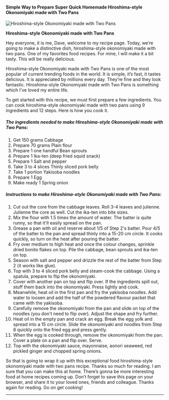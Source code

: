             

#### Simple Way to Prepare Super Quick Homemade Hiroshima-style Okonomiyaki made with Two Pans

![Hiroshima-style Okonomiyaki made with Two Pans](https://img-global.cpcdn.com/recipes/4820555667603456/751x532cq70/hiroshima-style-okonomiyaki-made-with-two-pans-recipe-main-photo.jpg)

**Hiroshima-style Okonomiyaki made with Two Pans**

Hey everyone, it is me, Dave, welcome to my recipe page. Today, we’re going to make a distinctive dish, hiroshima-style okonomiyaki made with two pans. One of my favorites food recipes. For mine, I will make it a bit tasty. This will be really delicious.

Hiroshima-style Okonomiyaki made with Two Pans is one of the most popular of current trending foods in the world. It is simple, it’s fast, it tastes delicious. It is appreciated by millions every day. They’re fine and they look fantastic. Hiroshima-style Okonomiyaki made with Two Pans is something which I’ve loved my entire life.

To get started with this recipe, we must first prepare a few ingredients. You can cook hiroshima-style okonomiyaki made with two pans using 9 ingredients and 12 steps. Here is how you cook it.

##### The ingredients needed to make Hiroshima-style Okonomiyaki made with Two Pans:

1.  Get 150 grams Cabbage
2.  Prepare 70 grams Plain flour
3.  Prepare 1 one handful Bean sprouts
4.  Prepare 1 Ika-ten (deep fried squid snack)
5.  Prepare 1 Salt and pepper
6.  Take 3 to 4 slices Thinly sliced pork belly
7.  Take 1 portion Yakisoba noodles
8.  Prepare 1 Egg
9.  Make ready 1 Spring onion

##### Instructions to make Hiroshima-style Okonomiyaki made with Two Pans:

1.  Cut out the core from the cabbage leaves. Roll 3-4 leaves and julienne. Julienne the core as well. Cut the ika-ten into bite sizes.
2.  Mix the flour with 1.5 times the amount of water. The batter is quite runny, so that it'll easily spread on the pan.
3.  Grease a pan with oil and reserve about 1/5 of Step 2's batter. Pour 4/5 of the batter to the pan and spread thinly into a 15-20 cm circle. It cooks quickly, so turn on the heat after pouring the batter.
4.  Fry over medium to high heat and once the colour changes, sprinkle dried bonito flakes on top. Pile the cabbage, bean sprouts and ika-ten on top.
5.  Season with salt and pepper and drizzle the rest of the batter from Step 2 (it works like glue).
6.  Top with 3 to 4 sliced pork belly and steam-cook the cabbage. Using a spatula, prepare to flip the okonomiyaki.
7.  Cover with another pan on top and flip over. If the ingredients spill out, stuff them back into the okonomiyaki. Press lightly and cook.
8.  Meanwhile, heat oil in the first pan and fry the yakisoba noodles. Add water to loosen and add the half of the powdered flavour packet that came with the yakisoba.
9.  Carefully remove the okonomiyaki from the pan and slide on top of the noodles (you don't need to flip over). Adjust the shape and fry further.
10.  Heat oil in the empty pan and crack an egg. Break the egg yolk and spread into a 15 cm circle. Slide the okonomiyaki and noodles from Step 8 quickly onto the fried egg and press gently.
11.  When the egg is cooked through, remove the okonomiyaki from the pan. Cover a plate on a pan and flip over. Serve.
12.  Top with the okonomiyaki sauce, mayonnaise, aonori seaweed, red pickled ginger and chopped spring onions.

So that is going to wrap it up with this exceptional food hiroshima-style okonomiyaki made with two pans recipe. Thanks so much for reading. I am sure that you can make this at home. There’s gonna be more interesting food at home recipes coming up. Don’t forget to save this page on your browser, and share it to your loved ones, friends and colleague. Thanks again for reading. Go on get cooking!

* * *